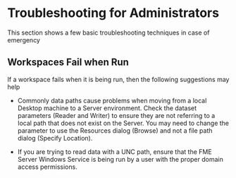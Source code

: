 # Troubleshooting for Administrators

This section shows a few basic troubleshooting techniques in case of emergency

## Workspaces Fail when Run ##

If a workspace fails when it is being run, then the following suggestions may help 

- Commonly data paths cause problems when moving from a local Desktop machine to a Server environment. Check the dataset parameters (Reader and Writer) to ensure they are not referring to a local path that does not exist on the Server. You may need to change the parameter to use the Resources dialog (Browse) and not a file path dialog (Specify Location).

- If you are trying to read data with a UNC path, ensure that the FME Server Windows Service is being run by a user with the proper domain access permissions.